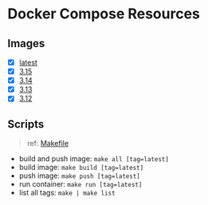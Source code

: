 # Docker Compose Resources

## Images

- [x] [latest](./latest/Dockerfile)
- [x] [3.15](./3.15/Dockerfile)
- [x] [3.14](./3.14/Dockerfile)
- [x] [3.13](./3.13/Dockerfile)
- [x] [3.12](./3.12/Dockerfile)

## Scripts

>ref: [Makefile](./Makefile)

- build and push image: `make all [tag=latest]`
- build image: `make build [tag=latest]`
- push image: `make push [tag=latest]`
- run container: `make run [tag=latest]`
- list all tags: `make | make list`
